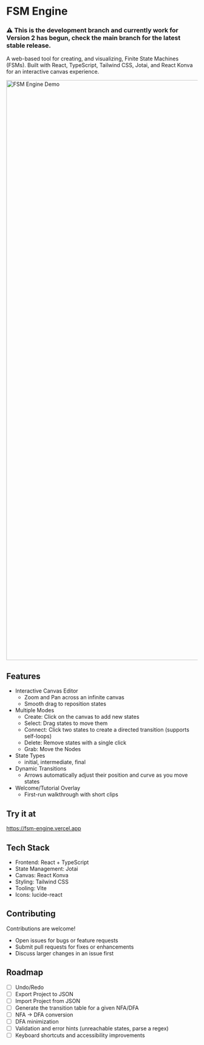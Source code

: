 # FSM Engine

### ⚠️ This is the development branch and currently work for Version 2 has begun, check the main branch for the latest stable release.

A web-based tool for creating, and visualizing, Finite State Machines (FSMs). Built with React, TypeScript, Tailwind CSS, Jotai, and React Konva for an interactive canvas experience.

<img width="2770" height="1522" alt="FSM Engine Demo" src="https://github.com/user-attachments/assets/8ebd2706-f122-41ce-84ed-8d0ec04c0c74" />

## Features

- Interactive Canvas Editor
  - Zoom and Pan across an infinite canvas
  - Smooth drag to reposition states
- Multiple Modes
  - Create: Click on the canvas to add new states
  - Select: Drag states to move them
  - Connect: Click two states to create a directed transition (supports self-loops)
  - Delete: Remove states with a single click
  - Grab: Move the Nodes
- State Types
  - initial, intermediate, final
- Dynamic Transitions
  - Arrows automatically adjust their position and curve as you move states
- Welcome/Tutorial Overlay
  - First-run walkthrough with short clips

## Try it at
https://fsm-engine.vercel.app

## Tech Stack

- Frontend: React + TypeScript
- State Management: Jotai
- Canvas: React Konva
- Styling: Tailwind CSS
- Tooling: Vite
- Icons: lucide-react

## Contributing

Contributions are welcome!
- Open issues for bugs or feature requests
- Submit pull requests for fixes or enhancements
- Discuss larger changes in an issue first

## Roadmap
- [ ] Undo/Redo
- [ ] Export Project to JSON
- [ ] Import Project from JSON
- [ ] Generate the transition table for a given NFA/DFA
- [ ] NFA → DFA conversion
- [ ] DFA minimization
- [ ] Validation and error hints (unreachable states, parse a regex)
- [ ] Keyboard shortcuts and accessibility improvements
